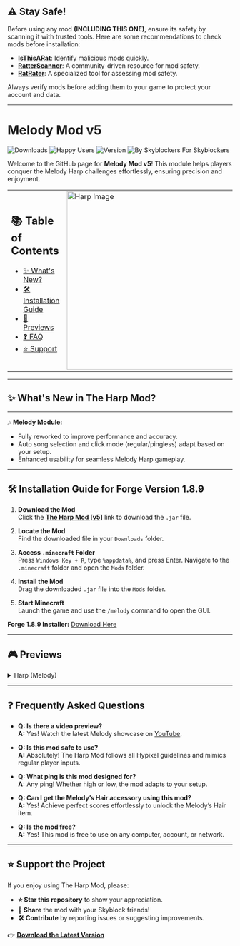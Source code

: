 ## ⚠️ Stay Safe!

Before using any mod **(INCLUDING THIS ONE)**, ensure its safety by scanning it with trusted tools. Here are some recommendations to check mods before installation:


- **[IsThisARat](https://isthisarat.com/)**: Identify malicious mods quickly.
- **[RatterScanner](https://discord.com/invite/E9uUFdjP5A)**: A community-driven resource for mod safety.
- **[RatRater](https://ktibow.github.io/RatRater/)**: A specialized tool for assessing mod safety.

Always verify mods before adding them to your game to protect your account and data.

---

# Melody Mod v5

![Downloads](https://img.shields.io/badge/Downloads-3.7k%2B-brightgreen) ![Happy Users](https://img.shields.io/badge/Happy%20Users-2.5k%2B-blue) ![Version](https://img.shields.io/badge/Version-v5-orange) ![By Skyblockers For Skyblockers](https://img.shields.io/badge/By%20Skyblockers,-For%20Skyblockers!-darkgreen)

Welcome to the GitHub page for **Melody Mod v5**! This module helps players conquer the Melody Harp challenges effortlessly, ensuring precision and enjoyment.

<table>
  <tr>
    <td>
      <h2>📚 Table of Contents</h2>
      <ul>
        <li><a href="#-whats-new-in-the-harp-mod">✨ What's New?</a></li>
        <li><a href="#installation-guide-for-forge-version-189">🛠️ Installation Guide</a></li>
        <li><a href="#previews">🎥 Previews</a></li>
        <li><a href="#some-frequently-asked-questions-and-answers">❓ FAQ</a></li>
        <li><a href="#-support-the-project">⭐ Support</a></li>
      </ul>
    </td>
    <td>
      <img src="https://encrypted-tbn0.gstatic.com/images?q=tbn:ANd9GcTirh0yYMsFcq6oDrncmj7p6VSmjsgbOb7yPQ&s" width="400" alt="Harp Image">
    </td>
  </tr>
</table>

---

## **✨ What's New in The Harp Mod?**
---

🎶 **Melody Module:**
- Fully reworked to improve performance and accuracy.
- Auto song selection and click mode (regular/pingless) adapt based on your setup.
- Enhanced usability for seamless Melody Harp gameplay.

---

## 🛠️ Installation Guide for Forge Version 1.8.9

1. **Download the Mod**  
   Click the [**The Harp Mod [v5]**](https://github.com/juulmc/MelodyMod/releases/download/v5/Melody.Mod.V5.1.8.9.jar) link to download the `.jar` file.

2. **Locate the Mod**  
   Find the downloaded file in your `Downloads` folder.

3. **Access `.minecraft` Folder**  
   Press `Windows Key + R`, type `%appdata%`, and press Enter. Navigate to the `.minecraft` folder and open the `Mods` folder.

4. **Install the Mod**  
   Drag the downloaded `.jar` file into the `Mods` folder.

5. **Start Minecraft**  
   Launch the game and use the `/melody` command to open the GUI.

**Forge 1.8.9 Installer:** [Download Here](https://files.minecraftforge.net/net/minecraftforge/forge/index_1.8.9.html)

---

## 🎮 **Previews**

<details>
  <summary>Harp (Melody)</summary>
  Watch the YouTube preview for a demonstration of the mod's capabilities.

  ![Lullabye](https://i.giphy.com/media/v1.Y2lkPTc5MGI3NjExMHltb2dzemR2c2M2ODJ0aXZmcm56NGluZDVzYnU5eDVkanNjbWF1MSZlcD12MV9pbnRlcm5hbF9naWZfYnlfaWQmY3Q9Zw/5TaZm1CO3wKxY8Kxn2/giphy.gif)  
  ![Campfire](https://i.giphy.com/media/v1.Y2lkPTc5MGI3NjExOGZiYXNucHN1OTk2cG10aHhjNHZyMmU0NmlmZWppMGptMjR0bHJqeCZlcD12MV9pbnRlcm5hbF9naWZfYnlfaWQmY3Q9Zw/f9weJwuDV76g9u3Hid/giphy.gif)  
  ![LaVie](https://i.giphy.com/media/v1.Y2lkPTc5MGI3NjExaW03MnJhenpnb3A1cXIxMHY5eTB6cnQyaWE1emRjOHpvd2RmdzB1aiZlcD12MV9pbnRlcm5hbF9naWZfYnlfaWQmY3Q9Zw/WXYEqocyzqsMsam5O7/giphy.gif)
</details>

---

## ❓ Frequently Asked Questions

- **Q: Is there a video preview?**  
  **A:** Yes! Watch the latest Melody showcase on [YouTube](https://youtu.be/rjzs3PwyDd8?si=hNe2WzwCa0y0rjfh).

- **Q: Is this mod safe to use?**  
  **A:** Absolutely! The Harp Mod follows all Hypixel guidelines and mimics regular player inputs.

- **Q: What ping is this mod designed for?**  
  **A:** Any ping! Whether high or low, the mod adapts to your setup.

- **Q: Can I get the Melody’s Hair accessory using this mod?**  
  **A:** Yes! Achieve perfect scores effortlessly to unlock the Melody’s Hair item.

- **Q: Is the mod free?**  
  **A:** Yes! This mod is free to use on any computer, account, or network.

---

## ⭐ Support the Project

If you enjoy using The Harp Mod, please:
- **⭐ Star this repository** to show your appreciation.
- **📣 Share** the mod with your Skyblock friends!
- **🛠️ Contribute** by reporting issues or suggesting improvements.

👉 [**Download the Latest Version**](https://github.com/juulmc/MelodyMod/releases/tag/v5)
